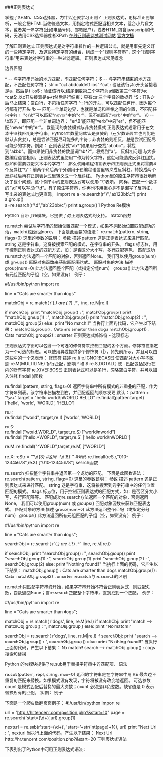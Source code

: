 ###正则表达式

掌握了XPath、CSS选择器，为什么还要学习正则？
正则表达式，用标准正则解析，一般会把HTML当做普通文本，用指定格式匹配当相关文本，适合小片段文本，或者某一串字符(比如电话号码、邮箱账户)，或者HTML包含javascript的代码，无法用CSS选择器或者XPath
[在线正则表达式测试网站][1]
[官方文档][2]

了解正则表达式
正则表达式是对字符串操作的一种逻辑公式，就是用事先定义好的一些特定字符、及这些特定字符的组合，组成一个"规则字符串"，这个"规则字符串"用来表达对字符串的一种过滤逻辑。
正则表达式常见概念

边界匹配

^ -- 与字符串开始的地方匹配，不匹配任何字符；
$ -- 与字符串结束的地方匹配，不匹配任何字符；
  str = "cat abdcatdetf ios"
  ^cat : 验证该行以c开头紧接着是a，然后是t
  ios$ : 验证该行以t结尾倒数第二个字符为a倒数第三个字符为c
  ^cat$: 以c开头接着是a->t然后是行结束：只有cat三个字母的数据行
  ^$   : 开头之后马上结束：空白行，不包括任何字符
  ^    : 行的开头，可以匹配任何行，因为每个行都有行开头
\b -- 匹配一个单词边界，也就是单词和空格之间的位置，不匹配任何字符；
  "er\b"可以匹配"never"中的"er"，但不能匹配"verb"中的"er"。
\B -- \b取非，即匹配一个非单词边界；
  "er\B"能匹配"verb"中的"er"，但不能匹配"never"中的"er"。
数量词的贪婪模式与非贪婪模式
正则表达式通常用于在文本中查找匹配的字符串。Python里数量词默认是贪婪的（在少数语言里也可能是默认非贪婪），总是尝试匹配尽可能多的字符；非贪婪的则相反，总是尝试匹配尽可能少的字符。例如：
  正则表达式"ab*"如果用于查找"abbbc"，将找到"abbb"。而如果使用非贪婪的数量词"ab*?"，将找到"a"。
反斜杠问题
与大多数编程语言相同，正则表达式里使用"\"作为转义字符，这就可能造成反斜杠困扰。
假如你需要匹配文本中的字符"\"，那么使用编程语言表示的正则表达式里将需要4个反斜杠"\\\\"：前两个和后两个分别用于在编程语言里转义成反斜杠，转换成两个反斜杠后再在正则表达式里转义成一个反斜杠。
Python里的原生字符串很好地解决了这个问题，这个例子中的正则表达式可以使用r"\\"表示。
同样，匹配一个数字的"\\d"可以写成r"\d"。有了原生字符串，你再也不用担心是不是漏写了反斜杠，写出来的表达式也更直观。
  import re
  a=re.search(r"\\","ab123bb\c")
  print a.group()
  \
  a=re.search(r"\d","ab123bb\c")
  print a.group()
  1
Python Re模块

Python 自带了re模块，它提供了对正则表达式的支持。
match函数

re.match 尝试从字符串的起始位置匹配一个模式，如果不是起始位置匹配成功的话，match()就返回none。
下面是此函数的语法：
re.match(pattern, string, flags=0)
这里的参数的说明：
参数	描述
pattern	这是正则表达式来进行匹配。
string	这是字符串，这将被搜索匹配的模式，在字符串的开头。
flags	标志位，用于控制正则表达式的匹配方式，如：是否区分大小写，多行匹配等等。
匹配成功re.match方法返回一个匹配的对象，否则返回None。
我们可以使用group(num) 或 groups() 匹配对象函数来获取匹配表达式。
匹配对象的方法	描述
group(num=0)	此方法返回整个匹配（或指定分组num）
groups()	此方法返回所有元组匹配的子组（空，如果没有）
例子：

#!/usr/bin/python
import re

line = "Cats are smarter than dogs"

matchObj = re.match( r'(.*) are (.*?) .*', line, re.M|re.I)

if matchObj:
   print "matchObj.group() : ", matchObj.group()
   print "matchObj.group(1) : ", matchObj.group(1)
   print "matchObj.group(2) : ", matchObj.group(2)
else:
   print "No match!!"
当执行上面的代码，它产生以下结果：
matchObj.group() :  Cats are smarter than dogs
matchObj.group(1) :  Cats
matchObj.group(2) :  smarter
正则表达式修饰符 - 选项标志

正则表达式字面可以包含一个可选的修饰符来控制匹配的各个方面。修饰符被指定为一个可选的标志。可以使用异或提供多个修饰符（|），如先前所示，并且可以由这些中的一个来表示：
修饰符	描述
re.I(re.IGNORECASE)	使匹配对大小写不敏感
re.M(MULTILINE)	多行匹配，影响 ^ 和 $
re.S(DOTALL)	使 . 匹配包括换行在内的所有字符
re.X(VERBOSE)	正则表达式可以是多行，忽略空白字符，并可以加入注释
findall()函数

re.findall(pattern, string, flags=0)
返回字符串中所有模式的非重叠的匹配，作为字符串列表。该字符串扫描左到右，并匹配返回的顺序发现
默认：
        pattren = "\w+"
        target = "hello world\nWORLD HELLO"
        re.findall(pattren,target)
        ['hello', 'world', 'WORLD', 'HELLO']

re.I:   
        re.findall("world", target,re.I)
        ['world', 'WORLD']

re.S:   
        re.findall("world.WORLD", target,re.S)
        ["world\nworld"]
        re.findall("hello.*WORLD", target,re.S)
        ['hello world\nWORLD']

re.M:
        re.findall("^WORLD",target,re.M)
        ["WORLD"]

re.X:
        reStr = '''\d{3}  #区号
                -\d{8}''' #号码
        re.findall(reStr,"010-12345678",re.X) 
        ["010-12345678"]
search函数

re.search 扫描整个字符串并返回第一个成功的匹配。
下面是此函数语法：
re.search(pattern, string, flags=0)
这里的参数说明：
参数	描述
pattern	这是正则表达式来进行匹配。
string	这是字符串，这将被搜索到的字符串中的任何位置匹配的模式。
flags	标志位，用于控制正则表达式的匹配方式，如：是否区分大小写，多行匹配等等。
匹配成功re.search方法返回一个匹配的对象，否则返回None。
我们可以使用group(num) 或 groups() 匹配对象函数来获取匹配表达式。
匹配对象的方法	描述
group(num=0)	此方法返回整个匹配（或指定分组num）
groups()	此方法返回所有元组匹配的子组（空，如果没有）
例子：

#!/usr/bin/python
import re

line = "Cats are smarter than dogs";

searchObj = re.search( r'(.*) are (.*?) .*', line, re.M|re.I)

if searchObj:
   print "searchObj.group() : ", searchObj.group()
   print "searchObj.group(1) : ", searchObj.group(1)
   print "searchObj.group(2) : ", searchObj.group(2)
else:
   print "Nothing found!!"
当执行上面的代码，它产生以下结果：
matchObj.group() :  Cats are smarter than dogs
matchObj.group(1) :  Cats
matchObj.group(2) :  smarter
re.match与re.search的区别

re.match只匹配字符串的开始，如果字符串开始不符合正则表达式，则匹配失败，函数返回None；而re.search匹配整个字符串，直到找到一个匹配。
例子：

#!/usr/bin/python
import re

line = "Cats are smarter than dogs";

matchObj = re.match( r'dogs', line, re.M|re.I)
if matchObj:
   print "match --> matchObj.group() : ", matchObj.group()
else:
   print "No match!!"

searchObj = re.search( r'dogs', line, re.M|re.I)
if searchObj:
   print "search --> searchObj.group() : ", searchObj.group()
else:
   print "Nothing found!!"
当执行上面的代码，产生以下结果：
No match!!
search --> matchObj.group() :  dogs
搜索和替换

Python 的re模块提供了re.sub用于替换字符串中的匹配项。
语法

re.sub(pattern, repl, string, max=0)
返回的字符串是在字符串中用 RE 最左边不重复的匹配来替换。如果模式没有发现，字符将被没有改变地返回。 可选参数 count 是模式匹配后替换的最大次数；count 必须是非负整数。缺省值是 0 表示替换所有的匹配。 实例：
例子

下面是一个爬虫做翻页面例子：
#!/usr/bin/python
import re

url = "http://hr.tencent.com/position.php?&start=10"
page = re.search('start=(\d+)',url).group(1)

nexturl = re.sub(r'start=(\d+)', 'start='+str(int(page)+10), url)
print "Next Url : ", nexturl
当执行上面的代码，产生以下结果：
Next Url :  http://hr.tencent.com/position.php?&start=20
正则表达式语法

下表列出了Python中可用正则表达式语法：





[1]:http://tool.oschina.net/regex/
[2]:https://docs.python.org/2/library/re.html#regular-expression-objects
